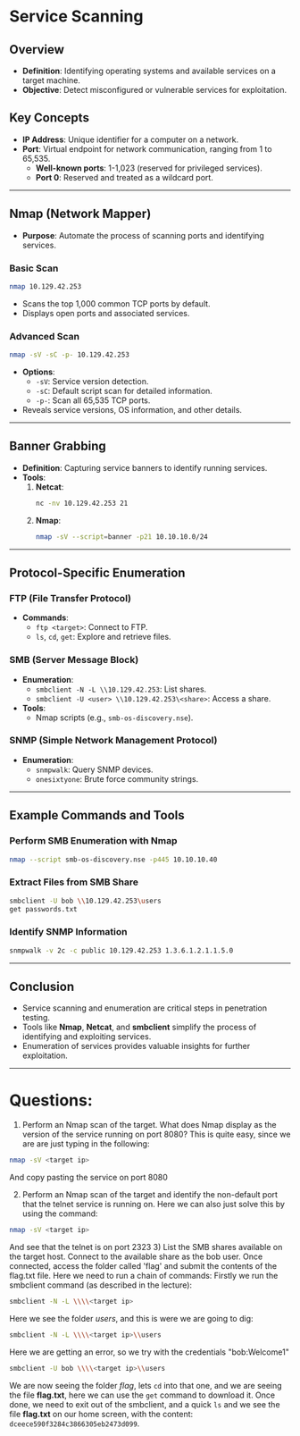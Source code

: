# Service Scanning

## Overview
- **Definition**: Identifying operating systems and available services on a target machine.
- **Objective**: Detect misconfigured or vulnerable services for exploitation.

## Key Concepts
- **IP Address**: Unique identifier for a computer on a network.
- **Port**: Virtual endpoint for network communication, ranging from 1 to 65,535.
  - **Well-known ports**: 1-1,023 (reserved for privileged services).
  - **Port 0**: Reserved and treated as a wildcard port.

---

## Nmap (Network Mapper)
- **Purpose**: Automate the process of scanning ports and identifying services.

### Basic Scan
```bash
nmap 10.129.42.253
```
- Scans the top 1,000 common TCP ports by default.
- Displays open ports and associated services.

### Advanced Scan
```bash
nmap -sV -sC -p- 10.129.42.253
```
- **Options**:
  - `-sV`: Service version detection.
  - `-sC`: Default script scan for detailed information.
  - `-p-`: Scan all 65,535 TCP ports.
- Reveals service versions, OS information, and other details.

---

## Banner Grabbing
- **Definition**: Capturing service banners to identify running services.
- **Tools**:
  1. **Netcat**:
     ```bash
     nc -nv 10.129.42.253 21
     ```
  2. **Nmap**:
     ```bash
     nmap -sV --script=banner -p21 10.10.10.0/24
     ```

---

## Protocol-Specific Enumeration

### FTP (File Transfer Protocol)
- **Commands**:
  - `ftp <target>`: Connect to FTP.
  - `ls`, `cd`, `get`: Explore and retrieve files.

### SMB (Server Message Block)
- **Enumeration**:
  - `smbclient -N -L \\10.129.42.253`: List shares.
  - `smbclient -U <user> \\10.129.42.253\<share>`: Access a share.
- **Tools**:
  - Nmap scripts (e.g., `smb-os-discovery.nse`).

### SNMP (Simple Network Management Protocol)
- **Enumeration**:
  - `snmpwalk`: Query SNMP devices.
  - `onesixtyone`: Brute force community strings.

---

## Example Commands and Tools

### Perform SMB Enumeration with Nmap
```bash
nmap --script smb-os-discovery.nse -p445 10.10.10.40
```

### Extract Files from SMB Share
```bash
smbclient -U bob \\10.129.42.253\users
get passwords.txt
```

### Identify SNMP Information
```bash
snmpwalk -v 2c -c public 10.129.42.253 1.3.6.1.2.1.1.5.0
```

---

## Conclusion
- Service scanning and enumeration are critical steps in penetration testing.
- Tools like **Nmap**, **Netcat**, and **smbclient** simplify the process of identifying and exploiting services.
- Enumeration of services provides valuable insights for further exploitation.


---
# Questions:

1) Perform an Nmap scan of the target. What does Nmap display as the version of the service running on port 8080?
This is quite easy, since we are are just typing in the following:
```bash
nmap -sV <target ip>
```
And copy pasting the service on port 8080

2) Perform an Nmap scan of the target and identify the non-default port that the telnet service is running on.
Here we can also just solve this by using the command:
```bash
nmap -sV <target ip>
```
And see that the telnet is on port 2323
3) List the SMB shares available on the target host. Connect to the available share as the bob user. Once connected, access the folder called 'flag' and submit the contents of the flag.txt file.
Here we need to run a chain of commands:
Firstly we run the smbclient command (as described in the lecture):
```bash
smbclient -N -L \\\\<target ip>
```
Here we see the folder *users*, and this is were we are going to dig:
```bash
smbclient -N -L \\\\<target ip>\\users
```
Here we are getting an error, so we try with the credentials "bob:Welcome1"
```bash
smbclient -U bob \\\\<target ip>\\users
```
We are now seeing the folder *flag*, lets `cd` into that one, and we are seeing the file **flag.txt**, here we can use the `get` command to download it.
Once done, we need to exit out of the smbclient, and a quick `ls` and we see the file **flag.txt** on our home screen, with the content: `dceece590f3284c3866305eb2473d099`.
